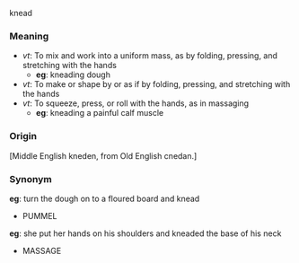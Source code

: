 knead
### Meaning
+ _vt_: To mix and work into a uniform mass, as by folding, pressing, and stretching with the hands
    + __eg__: kneading dough
+ _vt_: To make or shape by or as if by folding, pressing, and stretching with the hands
+ _vt_: To squeeze, press, or roll with the hands, as in massaging
    + __eg__: kneading a painful calf muscle

### Origin

[Middle English kneden, from Old English cnedan.]

### Synonym

__eg__: turn the dough on to a floured board and knead

+ PUMMEL

__eg__: she put her hands on his shoulders and kneaded the base of his neck

+ MASSAGE


